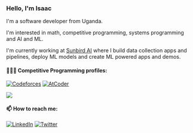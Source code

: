 ### Hello, I'm Isaac


I'm a software developer from Uganda.

I'm interested in math, competitive programming, systems programming and AI and ML.

I'm currently working at [Sunbird AI](https://github.com/SunbirdAI) where I build data collection apps and pipelines, deploy ML models and create ML powered apps and demos.

#### 👨🏿‍💻 Competitive Programming profiles:

[![Codeforces](https://badges.joonhyung.xyz/codeforces/cmplx-xyttmt.svg)](https://codeforces.com/profile/cmplx-xyttmt)
[![AtCoder](https://badges.joonhyung.xyz/atcoder/cmplxXyttmt.svg)](https://atcoder.jp/users/cmplxXyttmt)

<img src="https://projecteuler.net/profile/cmplx-xyttmt.png"/>

#### 📫 How to reach me:

[![LinkedIn](https://img.shields.io/badge/linkedin-%230077B5.svg?style=for-the-badge&logo=linkedin&logoColor=white)](https://www.linkedin.com/in/owomugisha-isaac-32807912a/)
[![Twitter](https://img.shields.io/badge/Twitter-%231DA1F2.svg?style=for-the-badge&logo=Twitter&logoColor=white)](https://twitter.com/IsaacOwomugisha)


<!--
**cmplx-xyttmt/cmplx-xyttmt** is a ✨ _special_ ✨ repository because its `README.md` (this file) appears on your GitHub profile.

Here are some ideas to get you started:

- 🔭 I’m currently working on ...
- 🌱 I’m currently learning ...
- 👯 I’m looking to collaborate on ...
- 🤔 I’m looking for help with ...
- 💬 Ask me about ...
- 📫 How to reach me: ...
- 😄 Pronouns: ...
- ⚡ Fun fact: ...
-->
